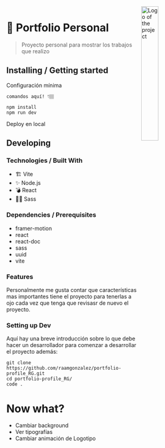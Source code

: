 <img src="https://drive.google.com/file/d/1ao5nPV9L7ocUhA7Ct_ojT6fAiTkq6dNJ/view?usp=sharing" width="30%" alt="Logo of the project" align="right">

# 🚀 Portfolio Personal
> Proyecto personal para mostrar los trabajos que realizo


## Installing / Getting started

Configuración mínima

```shell
comandos aquí! 👇🏽

npm install
npm run dev
```

Deploy en local

## Developing

### Technologies / Built With
- 🏗  Vite
- ✨ Node.js
- 💣 React
- 💅🏾 Sass

### Dependencies / Prerequisites

- framer-motion
- react
- react-doc
- sass
- uuid
- vite

### Features
Personalmente me gusta contar que características mas importantes tiene el proyecto para tenerlas a ojo cada vez que tenga que revisasr de nuevo el proyecto.

### Setting up Dev

Aquí hay una breve introducción sobre lo que debe hacer un desarrollador para comenzar a desarrollar
el proyecto además:

```shell
git clone https://github.com/raamgonzalez/portfolio-profile_RG.git
cd portfolio-profile_RG/
code .
```

# Now what?
- Cambiar background
- Ver tipografías
- Cambiar animación de Logotipo
